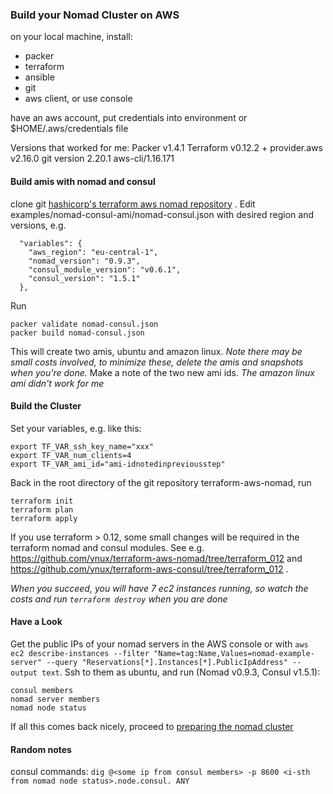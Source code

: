 ### Build your Nomad Cluster on AWS
on your local machine, install:

* packer
* terraform
* ansible
* git
* aws client, or use console

have an aws account, put credentials into environment or $HOME/.aws/credentials file

Versions that worked for me:
    Packer v1.4.1
    Terraform v0.12.2
    + provider.aws v2.16.0
    git version 2.20.1
    aws-cli/1.16.171

#### Build amis with nomad and consul 

clone git [hashicorp's terraform aws nomad repository](https://github.com/hashicorp/terraform-aws-nomad.git) . Edit examples/nomad-consul-ami/nomad-consul.json with desired region and versions, e.g.
```
  "variables": {
    "aws_region": "eu-central-1",
    "nomad_version": "0.9.3",
    "consul_module_version": "v0.6.1",
    "consul_version": "1.5.1"
  },
```
Run 
```
packer validate nomad-consul.json
packer build nomad-consul.json
``` 
This will create two amis, ubuntu and amazon linux. *Note there may be small costs involved, to minimize these, delete the amis and snapshots when you're done.*
Make a note of the two new ami ids. *The amazon linux ami didn't work for me*
#### Build the Cluster
Set your variables, e.g. like this:
```
export TF_VAR_ssh_key_name="xxx"
export TF_VAR_num_clients=4
export TF_VAR_ami_id="ami-idnotedinpreviousstep"
``` 
Back in the root directory of the git repository terraform-aws-nomad, run 
```
terraform init
terraform plan
terraform apply
```
If you use terraform > 0.12, some small changes will be required in the terraform nomad and consul modules. See e.g. https://github.com/ynux/terraform-aws-nomad/tree/terraform_012 and https://github.com/ynux/terraform-aws-consul/tree/terraform_012 .

*When you succeed, you will have 7 ec2 instances running, so watch the costs and run `terraform destroy` when you are done*

#### Have a Look

Get the public IPs of your nomad servers in the AWS console or with `aws ec2 describe-instances --filter "Name=tag:Name,Values=nomad-example-server" --query "Reservations[*].Instances[*].PublicIpAddress" --output text`. Ssh to them as ubuntu, and run (Nomad v0.9.3, Consul v1.5.1):
 
```
consul members
nomad server members
nomad node status
```
If all this comes back nicely, proceed to [preparing the nomad cluster](./nomad_prepare)

#### Random notes

consul commands: 
`dig @<some ip from consul members> -p 8600 <i-sth from nomad node status>.node.consul. ANY`

